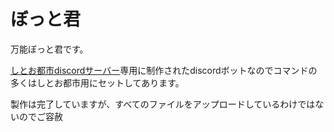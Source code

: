 # ぼっと君
万能ぼっと君です。

[しとお都市discordサーバー](https://discordapp.com/invite/AD8DrrD)専用に制作されたdiscordボットなのでコマンドの多くはしとお都市用にセットしてあります。

製作は完了していますが、すべてのファイルをアップロードしているわけではないのでご容赦
